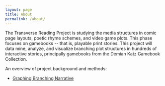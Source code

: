 ```yaml
---
layout: page
title: About
permalink: /about/
---
```


The Transverse Reading Project is studying the media structures in comic page layouts, poetic rhyme schemes, and video game plots. This phase focuses on gamebooks -- that is, playable print stories. This project will data mine, analyze, and visualize branching plot structures in hundreds of interactive stories, principally gamebooks from the Demian Katz Gamebook Collection.

An overview of project background and methods:

-  [Graphing Branching Narrative][gbn]

[gbn]: https://docs.google.com/document/d/1LVA7au0Z1Z4-qiRy77yib8lmeL7rjeIp1V3lPaaUYbo/

